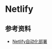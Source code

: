 # Netlify

## 参考资料

- [Netlify自动化部署](https://www.bilibili.com/video/BV1ik4y1z7MY?from=search&seid=10145674611995214039)
